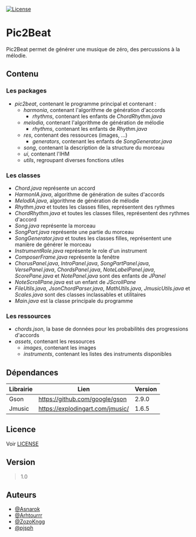 [![License](https://img.shields.io/badge/license-CeCILL--B-orange)](http://www.cecill.info/licences.fr.html)

# Pic2Beat
Pic2Beat permet de générer une musique de zéro, des percussions à la mélodie.

## Contenu
### Les packages
* _pic2beat_, contenant le programme principal et contenant :
    + _harmonia_, contenant l'algorithme de génération d'accords
        - _rhythms_, contenant les enfants de _ChordRhythm.java_
    + _melodia_, contenant l'algorithme de génération de mélodie
        - _rhythms_, contenant les enfants de _Rhythm.java_
    + _res_, contenant des ressources (images, ...)
        - _generators_, contenant les enfants de _SongGenerator.java_
    + _song_, contenant la description de la structure du morceau
    + _ui_, contenant l'IHM
    + _utils_, regroupant diverses fonctions utiles

### Les classes
* _Chord.java_ représente un accord
* _HarmonIA.java_, algorithme de génération de suites d'accords
* _MelodIA.java_, algorithme de génération de mélodie
* _Rhythm.java_ et toutes les classes filles, représentent des rythmes
* _ChordRhythm.java_ et toutes les classes filles, représentent des rythmes d'accord
* _Song.java_ représente la morceau
* _SongPart.java_ représente une partie du morceau
* _SongGenerator.java_ et toutes les classes filles, représentent une manière de générer le morceau
* _InstrumentRole.java_ représente le role d'un instrument
* _ComposerFrame.java_ représente la fenêtre
* _ChorusPanel.java_, _IntroPanel.java_, _SongPartPanel.java_, _VersePanel.java_, _ChordsPanel.java_, _NoteLabelPanel.java_, _ScorePane.java_ et _NotePanel.java_ sont des enfants de _JPanel_
* _NoteScrollPane.java_ est un enfant de _JScrollPane_
* _FileUtils.java_, _JsonChordParser.java_, _MathUtils.java_, _JmusicUtils.java_ et _Scales.java_ sont des classes inclassables et utilitaires
* _Main.java_ est la classe principale du programme

### Les ressources

* _chords.json_, la base de données pour les probabilités des progressions d'accords
* _assets_, contenant les ressources
    - _images_, contenant les images
    - _instruments_, contenant les listes des instruments disponibles

## Dépendances

| Librairie | Lien | Version |
| ------ | ------ | ------ |
| Gson | https://github.com/google/gson | 2.9.0 |
| Jmusic | https://explodingart.com/jmusic/ | 1.6.5 |

## Licence

Voir [LICENSE](https://github.com/Asnarok/Pic2Beat/blob/master/LICENSE)

## Version

> 1.0

## Auteurs

* [@Asnarok](https://github.com/Asnarok)
* [@Arhtourrr](https://github.com/Arthourrr)
* [@ZozoKngg](https://github.com/ZozoKngg)
* [@pjsph](https://github.com/pjsph)
